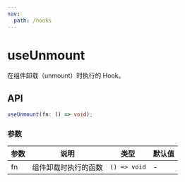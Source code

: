 ```yaml
---
nav:
  path: /hooks
---
```


# useUnmount

在组件卸载（unmount）时执行的 Hook。

## API

```typescript
useUnmount(fn: () => void);
```

### 参数

| 参数 | 说明                 | 类型         | 默认值 |
| ---- | -------------------- | ------------ | ------ |
| fn   | 组件卸载时执行的函数 | `() => void` | -      |
